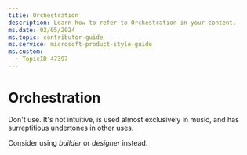 ```yaml
---
title: Orchestration
description: Learn how to refer to Orchestration in your content.
ms.date: 02/05/2024
ms.topic: contributor-guide
ms.service: microsoft-product-style-guide
ms.custom:
  - TopicID 47397
---
```



# Orchestration

Don't use. It's not intuitive, is used almost exclusively in music, and has surreptitious undertones in other uses.  

Consider using *builder* or *designer* instead.

